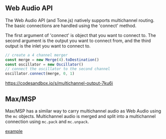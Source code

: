 ## Web Audio API

The Web Audio API (and Tone.js) natively supports multichannel routing. The basic connections are handled using the 'connect' method. 

The first argument of 'connect' is object that you want to connect to. The second argument is the output you want to connect from, and the third output is the inlet you want to connect to. 

```javascript
// create a 4 channel merger
const merge = new Merge(4).toDestination()
const oscillator = new Oscillator()
// connect the oscillator to the second channel
oscillator.connect(merge, 0, 1)
```

https://codesandbox.io/s/multichannel-output-7ku6i

## Max/MSP

Max/MSP has a similar way to carry multichannel audio as Web Audio using the `mc` objects. Multichannel audio is merged and split into a multichannel connection using `mc.pack` and `mc.unpack`. 

[example](../../max/quad/)

